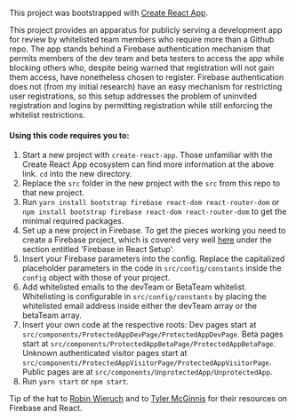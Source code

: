 This project was bootstrapped with [Create React App](https://github.com/facebookincubator/create-react-app).

This project provides an apparatus for publicly serving a development app for review by whitelisted team members who require more than a Github repo.  The app stands behind a Firebase authentication mechanism that permits members of the dev team and beta testers to access the app while blocking others who, despite being warned that registration will not gain them access, have nonetheless chosen to register.  Firebase authentication does not (from my initial research) have an easy mechanism for restricting user registrations, so this setup addresses the problem of uninvited registration and logins by permitting registration while still enforcing the whitelist restrictions.  

#### Using this code requires you to:
1. Start a new project with `create-react-app`.  Those unfamiliar with the Create React App ecosystem can find more information at the above link. `cd` into the new directory.
2. Replace the `src` folder in the new project with the `src` from this repo to that new project.
3. Run `yarn install bootstrap firebase react-dom react-router-dom` or `npm install bootstrap firebase react-dom react-router-dom` to get the minimal required packages.
4. Set up a new project in Firebase.
      To get the pieces working you need to create a Firebase project, which is covered very well [here](https://www.robinwieruch.de/complete-firebase-authentication-react-tutorial/#react-application-setup) under the section entitled 'Firebase in React Setup'.
5. Insert your Firebase parameters into the config. 
      Replace the capitalized placeholder parameters in the code in `src/config/constants` inside the `config` object with those of your project.
6. Add whitelisted emails to the devTeam or BetaTeam whitelist.
      Whitelisting is configurable in `src/config/constants` by placing the whitelisted email address inside either the devTeam array or the betaTeam array.  
7. Insert your own code at the respective roots: 
      Dev pages start at `src/components/ProtectedAppDevPage/ProtectedAppDevPage`.
      Beta pages start at `src/components/ProtectedAppBetaPage/ProtectedAppBetaPage`.
      Unknown authenticated visitor pages start at `src/components/ProtectedAppVisitorPage/ProtectedAppVisitorPage`.
      Public pages are at `src/components/UnprotectedApp/UnprotectedApp`.
8. Run `yarn start` or `npm start`.


Tip of the hat to [Robin Wieruch](https://www.robinwieruch.de/complete-firebase-authentication-react-tutorial/#react-application-setup) and to [Tyler McGinnis](https://github.com/tylermcginnis/react-router-firebase-auth) for their resources on Firebase and React.